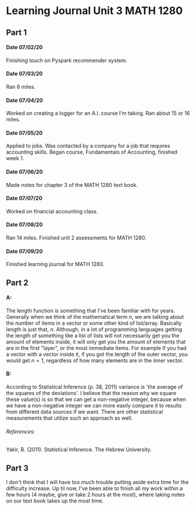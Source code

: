 
# Learning Journal Unit 3 MATH 1280

## Part 1
#### Date 07/02/20
Finishing touch on Pyspark recommender system.
#### Date 07/03/20
Ran 6 miles.
#### Date 07/04/20
Worked on creating a logger for an A.I. course I'm taking.
Ran about 15 or 16 miles.
#### Date 07/05/20
Applied to jobs.
Was contacted by a company for a job that requires accounting skills.
Began course, Fundamentals of Accounting, finished week 1.
#### Date 07/06/20
Made notes for chapter 3 of the MATH 1280 text book.
#### Date 07/07/20
Worked on financial accounting class.
#### Date 07/08/20
Ran 14 miles. Finished unit 2 assessments for MATH 1280.
#### Date 07/09/20
Finished learning journal for MATH 1280.

## Part 2
#### A:
The length function is something that I've been familiar with for years. Generally when we think of the mathematical term $n$, we are talking about the number of items in a vector or some other kind of list/array. Basically length is just that, $n$. Although, in a lot of programming languages getting the length of something like a list of lists will not necessarily get you the amount of elements inside, it will only get you the amount of elements that are in the first "layer", or the most immediate items. For example if you had a vector with a vector inside it, if you got the length of the outer vector, you would get $n=1$, regardless of how many elements are in the inner vector.

#### B:
According to Statistical Inference (p. 38, 2011) variance is 'the average of the squares of the deviations'. I believe that the reason why we square these value(s) is so that we can get a non-negative integer, because when we have a non-negative integer we can more easily compare it to results from different data sources if we want. There are other statistical measurements that utilize such an approach as well.

###### References:
Yakir, B. (2011). Statistical Inference. The Hebrew University.

## Part 3
I don't think that I will have too much trouble putting aside extra time for the difficulty increase. Up til now, I've been able to finish all my work within a few hours (4 maybe, give or take 2 hours at the most), where taking notes on our text book takes up the most time. 
